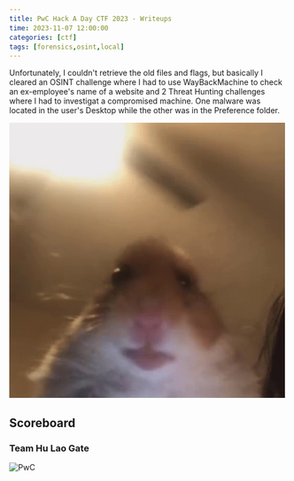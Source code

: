 ```yaml
---
title: PwC Hack A Day CTF 2023 - Writeups
time: 2023-11-07 12:00:00
categories: [ctf]
tags: [forensics,osint,local]
---
```


Unfortunately, I couldn't retrieve the old files and flags, but basically I cleared an OSINT challenge where I had to use WayBackMachine to check an ex-employee's name of a website and 2 Threat Hunting challenges where I had to investigat a compromised machine. One malware was located in the user's Desktop while the other was in the Preference folder.

![hamster-meme](/assets/posts/hackadayctf2023/hamster.gif)

## Scoreboard
### Team Hu Lao Gate

![PwC](/assets/posts/hackadayctf2023/pwc.png)
